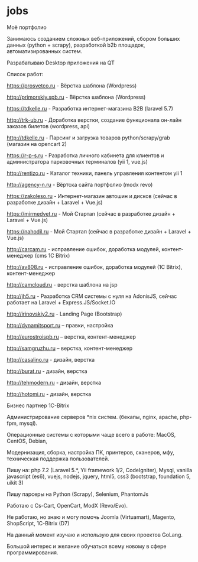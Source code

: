 # jobs
Моё портфолио

Занимаюсь созданием сложных веб-приложений, сбором больших данных (python + scrapy), разработкой b2b площадок, автоматизированных систем.

Разрабатываю Desktop приложения на QT

Список работ:

https://prosvetco.ru - Вёрстка шаблона (Wordpress) 

http://primorskiy.spb.ru - Вёрстка шаблона (Wordpress) 

https://tdkelle.ru - Разработка интернет-магазина B2B (laravel 5.7) 

http://trk-ub.ru - Доработка верстки, создание функционала он-лайн заказов билетов (wordpress, api)

http://tdkelle.ru - Парсинг и загрузка товаров python/scrapy/grab (магазин на opencart 2)

https://r-p-s.ru - Разработка личного кабинета для клиентов и администратора парковочных терминалов (yii 1, vue.js)

http://rentizo.ru - Каталог техники, панель управления контентом yii 1

http://agency-n.ru - Вёртска сайта портфолио (modx revo)

https://zakoleso.ru - Интернет-магазин автошин и дисков (сейчас в разработке дизайн + Laravel + Vue.js)

https://mirmedvet.ru - Мой Стартап (сейчас в разработке дизайн + Laravel + Vue.js)

https://nahodil.ru - Мой Стартап (сейчас в разработке дизайн + Laravel + Vue.js)

http://carcam.ru - исправление ошибок, доработка модулей, контент-менеджер (cms 1С Bitrix)

http://av808.ru - исправление ошибок, доработка модулей (1С Bitrix), контент-менеджер

http://camcloud.ru - верстка шаблона на jsp

http://jh5.ru - Разработка CRM системы с нуля на AdonisJS,
сейчас работает на Laravel + Express.JS/Socket.IO

http://irinovskiy2.ru - Landing Page (Bootstrap) 

http://dynamitsport.ru – правки, настройка

http://eurostroispb.ru – верстка, контент-менеджер

http://samgruzhu.ru – верстка, контент-менеджер

http://casalino.ru - дизайн, верстка

http://burat.ru - дизайн, верстка

http://tehmodern.ru - дизайн, верстка

http://hotomi.ru - дизайн, верстка

Бизнес партнер 1С-Bitrix

Администрирование серверов *nix систем. (бекапы, nginx, apache, php-fpm, mysql).

Операционные системы с которыми чаще всего в работе: MacOS, CentOS, Debian, 

Модернизация‚ сборка‚ настройка ПК, принтеров, сканеров, мфу, техническая поддержка пользователей.

Пишу на: php 7.2 (Laravel 5.*, Yii framework 1/2, CodeIgniter)‚ Mysql, vanilla javascript (es6), vuejs, nodejs, jquery, html5, css3 (bootstrap, foundation 5, uikit 3)

Пишу парсеры на Python (Scrapy), Selenium, PhantomJs

Работаю с Cs-Cart, OpenCart, ModX (Revo/Evo).

Не работаю, но знаю и могу помочь Joomla (Virtuamart), Magento, ShopScript, 1C-Bitrix (D7) 

На данный момент изучаю и использую для своих проектов GoLang.

Большой интерес и желание обучаться всему новому в сфере программирования.
